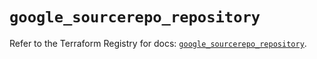 # `google_sourcerepo_repository`

Refer to the Terraform Registry for docs: [`google_sourcerepo_repository`](https://registry.terraform.io/providers/hashicorp/google-beta/5.18.0/docs/resources/google_sourcerepo_repository).
